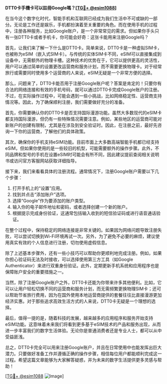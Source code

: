 **DTT0卡手機卡可以註冊Google嗎？[[TG💪+ @esim1088](https://t.me/s/esim1088)]**

在当今这个数字化时代，智能手机和互联网已经成为我们生活中不可或缺的一部分。无论是工作还是娱乐，手机都扮演着至关重要的角色。而在使用手机的过程中，注册各种服务，比如Google账户，是一个非常常见的需求。但如果你手头只有一张DTT0卡或者手机卡，你可能会好奇：这张卡能用来注册Google吗？

首先，让我们来了解一下什么是DTT0卡。简单来说，DTT0卡是一种虚拟SIM卡，也被称为eSIM（嵌入式SIM卡）。与传统的实体SIM卡不同，eSIM可以直接集成到设备中，无需额外的物理卡槽。这种技术的优势在于，它可以提供更高的灵活性，用户可以通过简单的设置更改运营商和服务计划，而不需要更换物理卡。对于经常旅行或需要同时使用多个运营商的人来说，eSIM无疑是一个非常方便的选择。

那么，问题来了，DTT0卡能否用于注册Google账户呢？答案是肯定的！只要你有合法的网络连接和有效的手机号码，就可以通过DTT0卡完成Google账户的注册。不过，在实际操作过程中，可能会遇到一些小挑战，比如网络稳定性、运营商支持情况等。因此，为了确保顺利注册，我们需要做好充分的准备。

首先，你需要确认你的DTT0卡是否支持国际漫游功能。虽然大多数现代的eSIM卡都支持国际漫游，但仍有一些特殊情况需要注意。例如，某些地区的运营商可能对新账户的创建有限制，尤其是在涉及到安全验证时。因此，在注册之前，最好先咨询一下你的运营商，了解他们的具体政策。

其次，确保你的手机支持eSIM功能。目前市面上大多数高端智能手机都已经支持eSIM，但如果你使用的是一些较旧的机型，可能需要额外的操作步骤。此外，不同品牌和型号的手机在设置eSIM时可能会有所不同，因此建议提前查阅相关说明书或访问官方客服网站获取详细指导。

接下来，我们来看看具体的注册流程。通常情况下，注册Google账户需要以下几个步骤：

1. 打开手机上的“设置”应用。
2. 找到并点击“添加账户”选项。
3. 选择“Google”作为要添加的账户类型。
4. 输入你的电子邮件地址和密码，或者选择创建一个新的账户。
5. 根据提示完成身份验证，这通常包括输入收到的短信验证码或进行语音通话验证。

在整个过程中，保持稳定的网络连接是非常关键的。如果因为网络问题导致注册失败，可以尝试切换到Wi-Fi环境再试一次。另外，为了避免不必要的麻烦，建议使用真实有效的个人信息进行注册，切勿使用虚假信息。

除了上述基本步骤外，还有一些小技巧可以帮助你更顺利地完成注册。例如，如果你担心验证码无法及时接收，可以选择使用第三方工具（如Google Authenticator）来进行双重身份验证。此外，定期更新手机系统和应用程序也是保障账户安全的重要措施之一。

当然，除了注册Google账户之外，DTT0卡还能为你带来许多其他便利。比如，它可以让用户轻松切换不同的运营商和服务计划，而无需频繁更换物理SIM卡；还可以帮助节省旅行费用，因为在国外使用本地运营商提供的套餐往往比直接漫游更加经济实惠。对于那些追求高效生活方式的人来说，DTT0卡无疑是一个理想的选择。

最后，值得一提的是，随着科技的发展，越来越多的应用程序和服务开始支持eSIM功能。这意味着未来我们将看到更多基于eSIM技术的产品和服务出现，从而进一步丰富我们的数字生活体验。无论你是普通消费者还是专业人士，都可以从中受益匪浅。

总之，DTT0卡完全可以用来注册Google账户，并且在日常使用中也能发挥出巨大潜力。只要做好准备工作并遵循正确的操作步骤，相信每位用户都能顺利完成这一过程。希望这篇文章能够为大家解答疑惑，并为未来的数字生活提供更多灵感与帮助！

[[TG💪+ @esim1088](https://t.me/s/esim1088) ![Image](https://i.postimg.cc/4NQfJmqS/Snipaste-2025-05-13-00-14-12.png)]